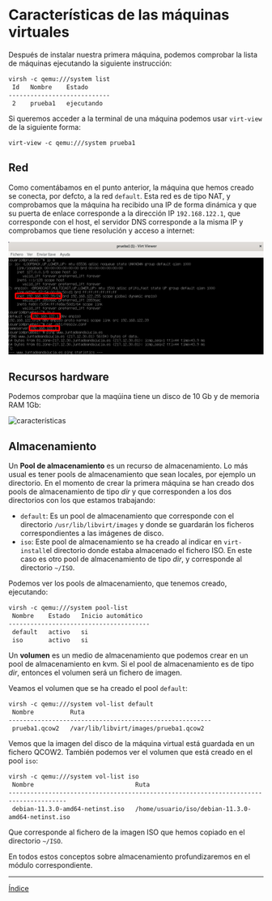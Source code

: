 # Características de las máquinas virtuales

Después de instalar nuestra primera máquina, podemos comprobar la lista de máquinas ejecutando la siguiente instrucción:

```
virsh -c qemu:///system list
 Id   Nombre    Estado
----------------------------
 2    prueba1   ejecutando
```

Si queremos acceder a la terminal de una máquina podemos usar `virt-view` de la siguiente forma:

```
virt-view -c qemu:///system prueba1
```

## Red

Como comentábamos en el punto anterior, la máquina que hemos creado se conecta, por defcto, a la red `default`. Esta red es de tipo NAT, y comprobamos que la máquina ha recibido una IP de forma dinámica y que su puerta de enlace corresponde a la dirección IP `192.168.122.1`, que corresponde con el host, el servidor DNS corresponde a la misma IP y comprobamos que tiene resolución y acceso a internet:

![características](img/caracteristica1.png)

## Recursos hardware

Podemos comprobar que la maqúina tiene un disco de 10 Gb y de memoria RAM 1Gb:

![características](img/caracteristica2![características](img/caracteristica1.png).png)

## Almacenamiento

Un **Pool de almacenamiento** es un recurso de almacenamiento. Lo más usual es tener pools de almacenamiento que sean locales, por ejemplo un directorio. En el momento de crear la primera máquina se han creado dos pools de almacenamiento de tipo *dir* y que corresponden a los dos directorios con los que estamos trabajando:

* `default`: Es un pool de almacenamiento que corresponde con el directorio `/usr/lib/libvirt/images` y donde se guardarán los ficheros correspondientes a las imágenes de disco.
* `iso`: Este pool de almacenamiento se ha creado al indicar en `virt-install`el directorio donde estaba almacenado el fichero ISO. En este caso es otro pool de almacenamiento de tipo *dir*, y corresponde al directorio `~/ISO`.

Podemos ver los pools de almacenamiento, que tenemos creado, ejecutando:

```
virsh -c qemu:///system pool-list 
 Nombre    Estado   Inicio automático
---------------------------------------
 default   activo   si
 iso       activo   si
```

Un **volumen** es un medio de almacenamiento que podemos crear en un pool de almacenamiento en kvm. Si el pool de almacenamiento es de tipo *dir*, entonces el volumen será un fichero de imagen.

Veamos el volumen que se ha creado el pool `default`:

```
virsh -c qemu:///system vol-list default
 Nombre          Ruta
--------------------------------------------------------
 prueba1.qcow2   /var/lib/libvirt/images/prueba1.qcow2
```

Vemos que la imagen del disco de la máquina virtual está guardada en un fichero QCOW2. También podemos ver el volumen que está creado en el pool `iso`:

```
virsh -c qemu:///system vol-list iso
 Nombre                            Ruta
--------------------------------------------------------------------------------------
 debian-11.3.0-amd64-netinst.iso   /home/usuario/iso/debian-11.3.0-amd64-netinst.iso
```

Que corresponde al fichero de la imagen ISO que hemos copiado en el directorio `~/ISO`.

En todos estos conceptos sobre almacenamiento profundizaremos en el módulo correspondiente.

---

[Índice](https://github.com/josedom24/curso_virtualizacion_linux)
